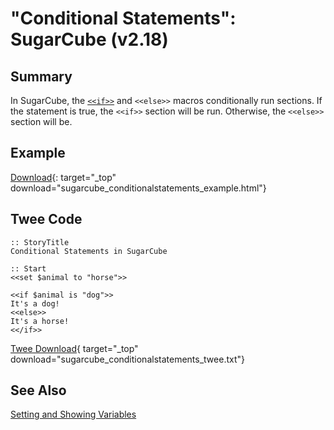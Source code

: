 # "Conditional Statements": SugarCube (v2.18)

## Summary

In SugarCube, the [`<<if>>`](http://www.motoslave.net/sugarcube/2/docs/macros.html#macros-if) and `<<else>>` macros conditionally run sections. If the statement is true, the `<<if>>` section will be run. Otherwise, the `<<else>>` section will be.

## Example

[Download](sugarcube_conditionalstatements_example.html){: target="_top" download="sugarcube_conditionalstatements_example.html"}

## Twee Code

```twee
:: StoryTitle
Conditional Statements in SugarCube

:: Start
<<set $animal to "horse">>

<<if $animal is "dog">>
It's a dog!
<<else>>
It's a horse!
<</if>>
```

[Twee Download](sugarcube_conditionalstatements_twee.txt){ target="_top" download="sugarcube_conditionalstatements_twee.txt"}

## See Also

[Setting and Showing Variables](../../settingandshowing/sugarcube/sugarcube_settingandshowing.md)
